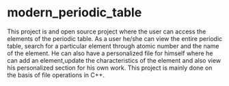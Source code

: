 # modern_periodic_table

This project is and open source project where the user can access the elements of the periodic table. 
As a user he/she can view the entire periodic table, search for a particular element through atomic number and the name of the element.
He can also have a personalized file for himself where he can add an element,update the characteristics of the element and also view his personalized section for his own work. 
This project is mainly done on the basis of file operations in C++.
